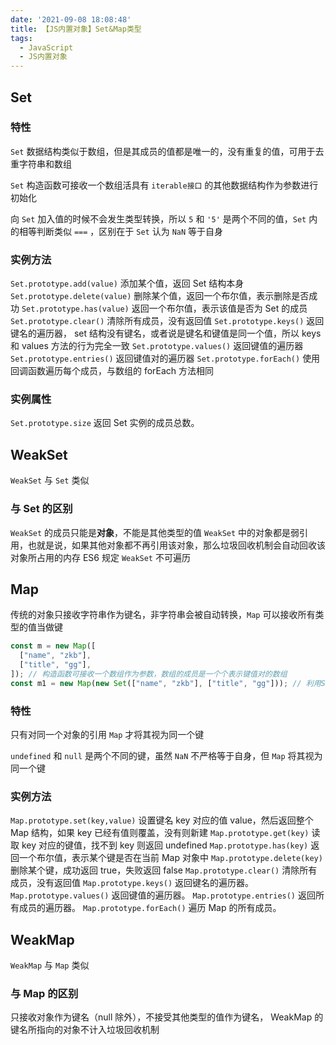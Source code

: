 ```yaml
---
date: '2021-09-08 18:08:48'
title: 【JS内置对象】Set&Map类型
tags:
  - JavaScript
  - JS内置对象
---
```


## Set

### 特性

`Set` 数据结构类似于数组，但是其成员的值都是唯一的，没有重复的值，可用于去重字符串和数组

`Set` 构造函数可接收一个数组活具有 `iterable接口` 的其他数据结构作为参数进行初始化

向 `Set` 加入值的时候不会发生类型转换，所以 `5` 和 `'5'` 是两个不同的值，`Set` 内的相等判断类似 `===` ，区别在于 `Set` 认为 `NaN` 等于自身

### 实例方法

`Set.prototype.add(value)` 添加某个值，返回 Set 结构本身
`Set.prototype.delete(value)` 删除某个值，返回一个布尔值，表示删除是否成功
`Set.prototype.has(value)` 返回一个布尔值，表示该值是否为 Set 的成员
`Set.prototype.clear()` 清除所有成员，没有返回值
`Set.prototype.keys()` 返回键名的遍历器， set 结构没有键名，或者说是键名和键值是同一个值，所以 keys 和 values 方法的行为完全一致
`Set.prototype.values()` 返回键值的遍历器
`Set.prototype.entries()` 返回键值对的遍历器
`Set.prototype.forEach()` 使用回调函数遍历每个成员，与数组的 forEach 方法相同

### 实例属性

`Set.prototype.size` 返回 Set 实例的成员总数。

## WeakSet

`WeakSet` 与 `Set` 类似

### 与 Set 的区别

`WeakSet` 的成员只能是**对象**，不能是其他类型的值
`WeakSet` 中的对象都是弱引用，也就是说，如果其他对象都不再引用该对象，那么垃圾回收机制会自动回收该对象所占用的内存
ES6 规定 `WeakSet` 不可遍历

## Map

传统的对象只接收字符串作为键名，非字符串会被自动转换，`Map` 可以接收所有类型的值当做键

```js
const m = new Map([
  ["name", "zkb"],
  ["title", "gg"],
]); // 构造函数可接收一个数组作为参数，数组的成员是一个个表示键值对的数组
const m1 = new Map(new Set(["name", "zkb"], ["title", "gg"])); // 利用Set来生成新的Map，任何具有iterator接口且每个成员都是双元素的数组的数据结构都可作为Map构造函数的参数
```

### 特性

只有对同一个对象的引用 `Map` 才将其视为同一个键

`undefined` 和 `null` 是两个不同的键，虽然 `NaN` 不严格等于自身，但 `Map` 将其视为同一个键

### 实例方法

`Map.prototype.set(key,value)` 设置键名 key 对应的值 value，然后返回整个 Map 结构，如果 key 已经有值则覆盖，没有则新建
`Map.prototype.get(key)` 读取 key 对应的键值，找不到 key 则返回 undefined
`Map.prototype.has(key)` 返回一个布尔值，表示某个键是否在当前 Map 对象中
`Map.prototype.delete(key)` 删除某个键，成功返回 true，失败返回 false
`Map.prototype.clear()` 清除所有成员，没有返回值
`Map.prototype.keys()` 返回键名的遍历器。
`Map.prototype.values()` 返回键值的遍历器。
`Map.prototype.entries()` 返回所有成员的遍历器。
`Map.prototype.forEach()` 遍历 Map 的所有成员。

## WeakMap

`WeakMap` 与 `Map` 类似

### 与 Map 的区别

只接收对象作为键名（null 除外），不接受其他类型的值作为键名， WeakMap 的键名所指向的对象不计入垃圾回收机制
